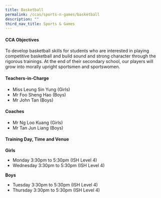 ```yaml
---
title: Basketball
permalink: /ccas/sports-n-games/basketball
description: ""
third_nav_title: Sports & Games
---
```

<h4>CCA Objectives</h4>
<p>To develop basketball skills for students who are interested in playing competitive basketball and&nbsp;build sound and strong character through the rigorous trainings. At the end of their secondary&nbsp;school, our players will grow into morally upright sportsmen and sportswomen.</p>
<h4>Teachers-in-Charge</h4>
<ul>
<li>Miss Leung Sin Yung (Girls)</li>
<li>Mr Foo Sheng Hao (Boys)</li>
<li>Mr John Tan (Boys)</li>
</ul>
<h4>Coaches</h4>
<ul>
<li>Mr Ng Loo Kuang (Girls)</li>
<li>Mr Tan Jun Liang (Boys)</li>
</ul>
<h4>Training Day, Time and Venue</h4>
<p><strong>Girls</strong></p>
<ul>
<li>Monday 3:30pm to 5:30pm (ISH Level 4)</li>
<li>Wednesday 3:30pm to 5:30pm (ISH Level 4)</li>
</ul>
<p><strong>Boys</strong></p>
<ul>
<li>Tuesday 3:30pm to 5:30pm (ISH Level 4)</li>
<li>Thursday 3:30pm to 5:30pm (ISH Level 4)</li>
</ul>